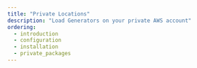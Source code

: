```yaml
---
title: "Private Locations"
description: "Load Generators on your private AWS account"
ordering:
  - introduction
  - configuration
  - installation
  - private_packages
---
```

